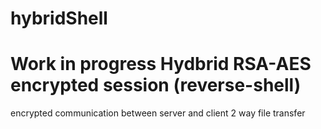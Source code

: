 # hybridShell

# Work in progress Hydbrid RSA-AES encrypted session (reverse-shell)
  encrypted communication between server and client
  2 way file transfer
  

